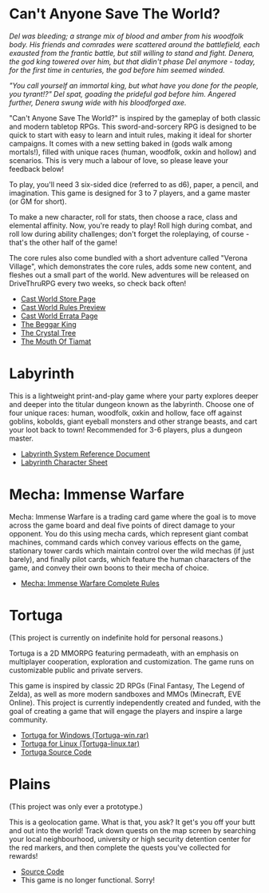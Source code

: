 Can't Anyone Save The World?
===

<div class="ui raised segment">

_Del was bleeding; a strange mix of blood and amber from his woodfolk body. His friends and comrades were scattered around the battlefield, each exausted from the frantic battle, but still willing to stand and fight. Denera, the god king towered over him, but that didin't phase Del anymore - today, for the first time in centuries, the god before him seemed winded._

_"You call yourself an immortal king, but what have you done for the people, you tyrant!?" Del spat, goading the prideful god before him. Angered further, Denera swung wide with his bloodforged axe._

"Can't Anyone Save The World?" is inspired by the gameplay of both classic and modern tabletop RPGs. This sword-and-sorcery RPG is designed to be quick to start with easy to learn and intuit rules, making it ideal for shorter campaigns. It comes with a new setting baked in (gods walk among mortals!), filled with unique races (human, woodfolk, oxkin and hollow) and scenarios. This is very much a labour of love, so please leave your feedback below!

To play, you'll need 3 six-sided dice (referred to as d6), paper, a pencil, and imagination. This game is designed for 3 to 7 players, and a game master (or GM for short).

To make a new character, roll for stats, then choose a race, class and elemental affinity. Now, you're ready to play! Roll high during combat, and roll low during ability challenges; don't forget the roleplaying, of course - that's the other half of the game!

The core rules also come bundled with a short adventure called "Verona Village", which demonstrates the core rules, adds some new content, and fleshes out a small part of the world. New adventures will be released on DriveThruRPG every two weeks, so check back often!

* [Cast World Store Page](http://www.drivethrurpg.com/product/230186)
* [Cast World Rules Preview](http://krgamestudios.com/dl/Castworld_Rules_Preview.pdf)
* [Cast World Errata Page](http://krgamestudios.com/castworld_errata.html)
* [The Beggar King](http://www.drivethrurpg.com/product/230766)
* [The Crystal Tree](http://www.drivethrurpg.com/product/232039)
* [The Mouth Of Tiamat](http://www.drivethrurpg.com/product/234987)

</div>

Labyrinth
===

<div class="ui raised segment">

This is a lightweight print-and-play game where your party explores deeper and deeper into the titular dungeon known as the labyrinth. Choose one of four unique races: human, woodfolk, oxkin and hollow, face off against goblins, kobolds, giant eyeball monsters and other strange beasts, and cart your loot back to town! Recommended for 3-6 players, plus a dungeon master.

* [Labyrinth System Reference Document](dl/Labyrinth_SRD.pdf)
* [Labyrinth Character Sheet](dl/Labyrinth_Character_Sheet.pdf)

</div>

Mecha: Immense Warfare
===

<div class="ui raised segment">

Mecha: Immense Warfare is a trading card game where the goal is to move across the game board and deal five points of direct damage to your opponent. You do this using mecha cards, which represent giant combat machines, command cards which convey various effects on the game, stationary tower cards which maintain control over the wild mechas (if just barely), and finally pilot cards, which feature the human characters of the game, and convey their own boons to their mecha of choice.

* [Mecha: Immense Warfare Complete Rules](http://mecha.krgamestudios.com)

</div>

Tortuga
===

<div class="ui raised segment">

(This project is currently on indefinite hold for personal reasons.)

Tortuga is a 2D MMORPG featuring permadeath, with an emphasis on multiplayer cooperation, exploration and customization. The game runs on customizable public and private servers.

This game is inspired by classic 2D RPGs (Final Fantasy, The Legend of Zelda), as well as more modern sandboxes and MMOs (Minecraft, EVE Online). This project is currently independently created and funded, with the goal of creating a game that will engage the players and inspire a large community.

* [Tortuga for Windows (Tortuga-win.rar)](dl/Tortuga-win.rar)
* [Tortuga for Linux (Tortuga-linux.tar)](dl/Tortuga-linux.tar)
* [Tortuga Source Code](https://github.com/KRGameStudios/Tortuga)

</div>

Plains
===

<div class="ui raised segment">

(This project was only ever a prototype.)

This is a geolocation game. What is that, you ask? It get's you off your butt and out into the world! Track down quests on the map screen by searching your local neighbourhood, university or high security detention center for the red markers, and then complete the quests you've collected for rewards!

* [Source Code](https://github.com/Ratstail91/Plains)
* This game is no longer functional. Sorry!

</div>
